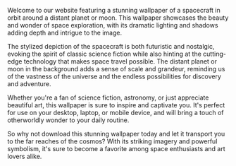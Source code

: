 <!--
Write me content for website with wallpaper "A stylized depiction of a spacecraft in orbit around a distant planet or moon, with dramatic lighting and shadows."
-->

<!--font:Poppins.-->

Welcome to our website featuring a stunning wallpaper of a spacecraft in orbit around a distant planet or moon. This wallpaper showcases the beauty and wonder of space exploration, with its dramatic lighting and shadows adding depth and intrigue to the image.

The stylized depiction of the spacecraft is both futuristic and nostalgic, evoking the spirit of classic science fiction while also hinting at the cutting-edge technology that makes space travel possible. The distant planet or moon in the background adds a sense of scale and grandeur, reminding us of the vastness of the universe and the endless possibilities for discovery and adventure.

Whether you're a fan of science fiction, astronomy, or just appreciate beautiful art, this wallpaper is sure to inspire and captivate you. It's perfect for use on your desktop, laptop, or mobile device, and will bring a touch of otherworldly wonder to your daily routine.

So why not download this stunning wallpaper today and let it transport you to the far reaches of the cosmos? With its striking imagery and powerful symbolism, it's sure to become a favorite among space enthusiasts and art lovers alike.
